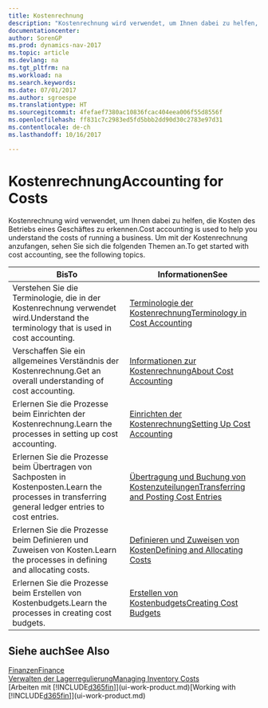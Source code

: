 ```yaml
---
title: Kostenrechnung
description: "Kostenrechnung wird verwendet, um Ihnen dabei zu helfen, die Kosten des Betriebs eines Geschäftes zu erkennen. Um mit der Kostenrechnung anzufangen, sehen Sie sich die folgenden Themen an."
documentationcenter: 
author: SorenGP
ms.prod: dynamics-nav-2017
ms.topic: article
ms.devlang: na
ms.tgt_pltfrm: na
ms.workload: na
ms.search.keywords: 
ms.date: 07/01/2017
ms.author: sgroespe
ms.translationtype: HT
ms.sourcegitcommit: 4fefaef7380ac10836fcac404eea006f55d8556f
ms.openlocfilehash: ff831c7c2983ed5fd5bbb2dd90d30c2783e97d31
ms.contentlocale: de-ch
ms.lasthandoff: 10/16/2017

---
```

# <a name="accounting-for-costs"></a><span data-ttu-id="659fc-104">Kostenrechnung</span><span class="sxs-lookup"><span data-stu-id="659fc-104">Accounting for Costs</span></span>
<span data-ttu-id="659fc-105">Kostenrechnung wird verwendet, um Ihnen dabei zu helfen, die Kosten des Betriebs eines Geschäftes zu erkennen.</span><span class="sxs-lookup"><span data-stu-id="659fc-105">Cost accounting is used to help you understand the costs of running a business.</span></span> <span data-ttu-id="659fc-106">Um mit der Kostenrechnung anzufangen, sehen Sie sich die folgenden Themen an.</span><span class="sxs-lookup"><span data-stu-id="659fc-106">To get started with cost accounting, see the following topics.</span></span>  

|<span data-ttu-id="659fc-107">Bis</span><span class="sxs-lookup"><span data-stu-id="659fc-107">To</span></span>|<span data-ttu-id="659fc-108">Informationen</span><span class="sxs-lookup"><span data-stu-id="659fc-108">See</span></span>|  
|--------|---------|  
|<span data-ttu-id="659fc-109">Verstehen Sie die Terminologie, die in der Kostenrechnung verwendet wird.</span><span class="sxs-lookup"><span data-stu-id="659fc-109">Understand the terminology that is used in cost accounting.</span></span>|[<span data-ttu-id="659fc-110">Terminologie der Kostenrechnung</span><span class="sxs-lookup"><span data-stu-id="659fc-110">Terminology in Cost Accounting</span></span>](finance-terminology-in-cost-accounting.md)|  
|<span data-ttu-id="659fc-111">Verschaffen Sie ein allgemeines Verständnis der Kostenrechnung.</span><span class="sxs-lookup"><span data-stu-id="659fc-111">Get an overall understanding of cost accounting.</span></span>|[<span data-ttu-id="659fc-112">Informationen zur Kostenrechnung</span><span class="sxs-lookup"><span data-stu-id="659fc-112">About Cost Accounting</span></span>](finance-about-cost-accounting.md)|  
|<span data-ttu-id="659fc-113">Erlernen Sie die Prozesse beim Einrichten der Kostenrechnung.</span><span class="sxs-lookup"><span data-stu-id="659fc-113">Learn the processes in setting up cost accounting.</span></span>|[<span data-ttu-id="659fc-114">Einrichten der Kostenrechnung</span><span class="sxs-lookup"><span data-stu-id="659fc-114">Setting Up Cost Accounting</span></span>](finance-set-up-cost-accounting.md)|  
|<span data-ttu-id="659fc-115">Erlernen Sie die Prozesse beim Übertragen von Sachposten in Kostenposten.</span><span class="sxs-lookup"><span data-stu-id="659fc-115">Learn the processes in transferring general ledger entries to cost entries.</span></span>|[<span data-ttu-id="659fc-116">Übertragung und Buchung von Kostenzuteilungen</span><span class="sxs-lookup"><span data-stu-id="659fc-116">Transferring and Posting Cost Entries</span></span>](finance-transfer-and-post-cost-entries.md)|  
|<span data-ttu-id="659fc-117">Erlernen Sie die Prozesse beim Definieren und Zuweisen von Kosten.</span><span class="sxs-lookup"><span data-stu-id="659fc-117">Learn the processes in defining and allocating costs.</span></span>|[<span data-ttu-id="659fc-118">Definieren und Zuweisen von Kosten</span><span class="sxs-lookup"><span data-stu-id="659fc-118">Defining and Allocating Costs</span></span>](finance-define-and-allocate-costs.md)|  
|<span data-ttu-id="659fc-119">Erlernen Sie die Prozesse beim Erstellen von Kostenbudgets.</span><span class="sxs-lookup"><span data-stu-id="659fc-119">Learn the processes in creating cost budgets.</span></span>|[<span data-ttu-id="659fc-120">Erstellen von Kostenbudgets</span><span class="sxs-lookup"><span data-stu-id="659fc-120">Creating Cost Budgets</span></span>](finance-create-cost-budgets.md)|  

## <a name="see-also"></a><span data-ttu-id="659fc-121">Siehe auch</span><span class="sxs-lookup"><span data-stu-id="659fc-121">See Also</span></span>  
[<span data-ttu-id="659fc-122">Finanzen</span><span class="sxs-lookup"><span data-stu-id="659fc-122">Finance</span></span>](finance.md)  
[<span data-ttu-id="659fc-123">Verwalten der Lagerregulierung</span><span class="sxs-lookup"><span data-stu-id="659fc-123">Managing Inventory Costs</span></span>](finance-manage-inventory-costs.md)  
<span data-ttu-id="659fc-124">[Arbeiten mit [!INCLUDE[d365fin](includes/d365fin_md.md)]](ui-work-product.md)</span><span class="sxs-lookup"><span data-stu-id="659fc-124">[Working with [!INCLUDE[d365fin](includes/d365fin_md.md)]](ui-work-product.md)</span></span>

